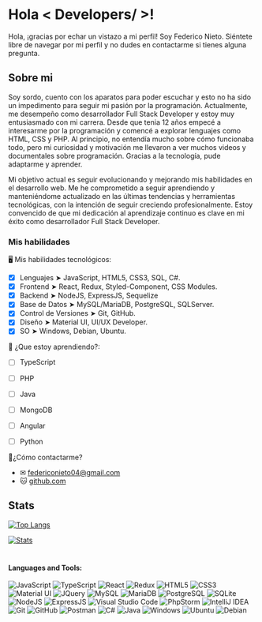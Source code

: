 <h1>Hola < Developers/ >! </h1>
Hola, ¡gracias por echar un vistazo a mi perfil! Soy Federico Nieto. Siéntete libre de navegar por mi perfil y no dudes en contactarme si tienes alguna pregunta.

<h2> Sobre mi </h2>

Soy sordo, cuento con los aparatos para poder escuchar y esto no ha sido un impedimento para seguir mi pasión por la programación.
Actualmente, me desempeño como desarrollador Full Stack Developer y estoy muy entusiasmado con mi carrera. Desde que tenia 12 años empecé a interesarme por la programación y comencé a explorar lenguajes como HTML, CSS y PHP. Al principio, no entendía mucho sobre cómo funcionaba todo, pero mi curiosidad y motivación me llevaron a ver muchos videos y documentales sobre programación. Gracias a la tecnología, pude adaptarme y aprender.

Mi objetivo actual es seguir evolucionando y mejorando mis habilidades en el desarrollo web. Me he comprometido a seguir aprendiendo y manteniéndome actualizado en las últimas tendencias y herramientas tecnológicas, con la intención de seguir creciendo profesionalmente. Estoy convencido de que mi dedicación al aprendizaje continuo es clave en mi éxito como desarrollador Full Stack Developer.

<h3>Mis habilidades</h3>

🖥 Mis habilidades tecnológicos:
- [x] Lenguajes ➤ JavaScript, HTML5, CSS3, SQL, C#.
- [x] Frontend ➤ React, Redux, Styled-Component, CSS Modules.
- [x] Backend ➤ NodeJS, ExpressJS, Sequelize
- [x] Base de Datos ➤ MySQL/MariaDB, PostgreSQL, SQLServer.
- [x] Control de Versiones ➤ Git, GitHub.
- [x] Diseño ➤ Material UI, UI/UX Developer.
- [x] SO ➤ Windows, Debian, Ubuntu.

🔎 ¿Que estoy aprendiendo?:
- [ ] TypeScript
- [ ] PHP
- [ ] Java
- [ ] MongoDB
- [ ] Angular
- [ ] Python


 👤¿Cómo contactarme?
- ✉ federiconieto04@gmail.com
- 🐱 [github.com](https://github.com/Fede-Coder)
 
 <h2>Stats</h2>
 
 [![Top Langs](https://github-readme-stats-git-masterrstaa-rickstaa.vercel.app/api/top-langs/?username=Fede-Coder&theme=tokyonight)](https://github-readme-stats-git-masterrstaa-rickstaa.vercel.app/api/top-langs/?username=Fede-Coder&theme=tokyonight)

 [![Stats](https://github-readme-stats.vercel.app/api?username=Fede-Coder&show_icons=true&theme=tokyonight)](https://github-readme-stats.vercel.app/api?username=Fede-Coder&show_icons=true&theme=tokyonight)
 
  
 #  
#### Languages and Tools:
![JavaScript](https://img.shields.io/badge/JavaScript-%23323330.svg?style=flat&logo=Javascript&logoColor=%23F7DF1E) 
![TypeScript](https://img.shields.io/badge/TypesSript-%23007ACC.svg?style=flat&logo=typescript&logoColor=white)
![React](https://img.shields.io/badge/React-%2320232a.svg?style=flat&logo=React&logoColor=%2361DAFB) 
![Redux](https://img.shields.io/badge/Redux-%23593d88.svg?style=flat&logo=redux&logoColor=white) 
![HTML5](https://img.shields.io/badge/HTML5-%23E34F26.svg?style=flat&logo=html5&logoColor=white)
![CSS3](https://img.shields.io/badge/CSS3-%231572B6.svg?style=flat&logo=CSS3&logoColor=white)
![Material UI](https://img.shields.io/badge/MUI-%23007FFF.svg?style=flat-square&logo=MUI&logoColor=white)
![JQuery](https://img.shields.io/badge/JQuery-%230769AD.svg?style=flat&logo=jquery&logoColor=white)
![MySQL](https://img.shields.io/badge/MySQL-%234479A1.svg?style=flat&logo=mysql&logoColor=white)
![MariaDB](https://img.shields.io/badge/MariaDB-%23003545.svg?style=flat&logo=mariadb&logoColor=white)
![PostgreSQL](https://img.shields.io/badge/PostgreSQL-%234169E1.svg?style=flat&logo=postgresql&logoColor=white)
![SQLite](https://img.shields.io/badge/SQLite-%2307405e.svg?style=flat&logo=sqlite&logoColor=white)
![NodeJS](https://img.shields.io/badge/NodeJS-43853D?style=flat&logo=node.js&logoColor=white)
![ExpressJS](https://img.shields.io/badge/ExpressJS-%23404d59.svg?style=flat&logo=express&logoColor=%2361DAFB)
![Visual Studio Code](https://img.shields.io/badge/Visual%20Studio%20Code-blue?logo=visual-studio-code)
![PhpStorm](https://img.shields.io/badge/PhpStorm-black?logo=phpstorm)
![IntelliJ IDEA](https://img.shields.io/badge/IntelliJ%20IDEA-black.svg?style=flat&logo=intellij-idea&logoColor=white)
![Git](https://img.shields.io/badge/Git-%23F05033.svg?style=flat&logo=git&logoColor=white)
![GitHub](https://img.shields.io/badge/GitHub-%23121011.svg?style=flat&logo=github&logoColor=white)
![Postman](https://img.shields.io/badge/Postman-FF6C37?style=flat&logo=postman&logoColor=white)
![C#](https://img.shields.io/badge/C%23-239120?logo=c-sharp)
![Java](https://img.shields.io/badge/Java-%23ED8B00.svg?style=flat&logo=java&logoColor=white)
![Windows](https://img.shields.io/badge/Windows-0078D6?style=flat-square&logo=windows&logoColor=white)
![Ubuntu](https://img.shields.io/badge/Ubuntu-E95420?style=flat-square&logo=ubuntu&logoColor=white)
![Debian](https://img.shields.io/badge/Debian-A81D33?style=flat-square&logo=debian&logoColor=white)
